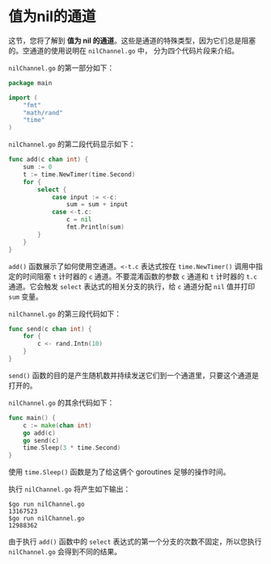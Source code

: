 # **值为nil的通道**

这节，您将了解到 **值为 nil 的通道**。这些是通道的特殊类型，因为它们总是阻塞的。空通道的使用说明在 `nilChannel.go` 中， 分为四个代码片段来介绍。

`nilChannel.go` 的第一部分如下：

```go
package main

import (
    "fmt"
    "math/rand"
    "time"
)
```

`nilChannel.go` 的第二段代码显示如下：

```go
func add(c chan int) {
    sum := 0
    t := time.NewTimer(time.Second)
    for {
        select {
            case input := <-c:
                sum = sum + input
            case <-t.c:
                c = nil
                fmt.Println(sum)
        }
    }
}
```

`add()` 函数展示了如何使用空通道。`<-t.c` 表达式按在 `time.NewTimer()` 调用中指定的时间阻塞 `t` 计时器的 `c` 通道。不要混淆函数的参数 `c` 通道和 `t` 计时器的 `t.c` 通道。它会触发 `select` 表达式的相关分支的执行，给 `c` 通道分配 `nil` 值并打印 `sum` 变量。

`nilChannel.go` 的第三段代码如下：

```go
func send(c chan int) {
    for {
        c <- rand.Intn(10)
    }
}
```

`send()` 函数的目的是产生随机数并持续发送它们到一个通道里，只要这个通道是打开的。

`nilChannel.go` 的其余代码如下：

```go
func main() {
    c := make(chan int)
    go add(c)
    go send(c)
    time.Sleep(3 * time.Second)
}
```

使用 `time.Sleep()` 函数是为了给这俩个 goroutines 足够的操作时间。

执行 `nilChannel.go` 将产生如下输出：

```shell
$go run nilChannel.go
13167523
$go run nilChannel.go
12988362
```

由于执行 `add()` 函数中的 `select` 表达式的第一个分支的次数不固定，所以您执行 `nilChannel.go` 会得到不同的结果。

